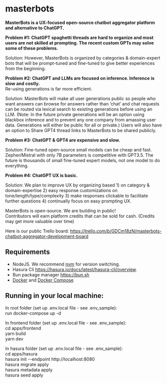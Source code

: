# masterbots

**MasterBots is a UX-focused open-source chatbot aggregator platform and alternative to ChatGPT.**

**Problem #1: ChatGPT spaghetti threads are hard to organize and most users are not skilled at prompting.  The recent custom GPTs may solve some of these problems.**

Solution: However, MasterBots is organized by categories & domain-expert bots that will be prompt-tuned and fine-tuned to give better experiences from the beginning.

**Problem #2: ChatGPT and LLMs are focused on inference.  Inference is slow and costly.**  
Re-using generations is far more efficient. 

Solution: MasterBots will make all user generations public so people who want answers can browse for answers rather than ‘chat’ and chat requests can be routed via lexical search to existing generations before using an LLM. (Note: In the future private generations will be an option using blackbox inference and to prevent any one company from amassing user data. Generations will either be public for all or private.)  Users will also have an option to Share GPT4 thread links to MasterBots to be shared publicly. 

**Problem #3: ChatGPT & GPT4 are expensive and slow.**

Solution: Fine-tuned open-source small models can be cheap and fast.  Zepher/Mistral with only 7B parameters is competitive with GPT3.5.  The future is thousands of small fine-tuned expert models, not one model to do everything. 

**Problem #4: ChatGPT UX is basic.**  

Solution:  We plan to improve UX by organizing based 1) on category & domain-expertise 2) easy response customizations on tone/length/type/complexity 3)  make responses clickable to facilitate further questions 4) continually focus on easy prompting UX.

MasterBots is open-source.  We are building in public!  
Contributors will earn platform credits that can be sold for cash.
(Credits may get more valuable over time)

Here is our public Trello board: 
https://trello.com/b/GDCm18zN/masterbots-chatbot-aggregator-development-board

## Requirements

- NodeJS. We recommend [nvm](https://github.com/nvm-sh/nvm) for version switching.
- Hasura Cli https://hasura.io/docs/latest/hasura-cli/overview.
- Bun package manager https://bun.sh 
- [Docker](https://docs.docker.com/engine/install/) and [Docker Compose](https://docs.docker.com/compose/install/)

## Running in your local machine:


In root folder (set up .env.local file - see .env_sample):<br>
run docker-compose up -d<br>

In frontend folder (set up .env.local file - see .env_sample):<br>
cd apps/frontend<br>
yarn build<br>
yarn dev<br>

In hasura folder (set up .env.local file - see .env_sample):<br>
cd apps/hasura<br>
hasura init --endpoint http://localhost:8080<br>
hasura migrate apply<br>
hasura metadata apply<br>
hasura seed apply<br>



